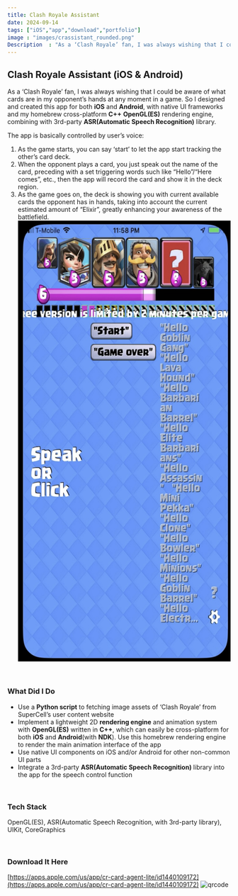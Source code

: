 ```yaml
---
title: Clash Royale Assistant
date: 2024-09-14
tags: ["iOS","app","download","portfolio"]
image : "images/crassistant_rounded.png"
Description  : "As a ‘Clash Royale’ fan, I was always wishing that I could be aware of what cards are in my opponent’s hands at any moment in a game. So I designed and created this app..."
---
```


## Clash Royale Assistant (iOS & Android)

As a ‘Clash Royale’ fan, I was always wishing that I could be aware of what cards are in my opponent’s hands at any moment in a game. So I designed and created this app for both **iOS** and **Android**, with native UI frameworks and my homebrew cross-platform **C++** **OpenGL(ES)** rendering engine, combining with 3rd-party **ASR(Automatic Speech Recognition)** library.

The app is basically controlled by user’s voice: 
1. As the game starts, you can say ‘start’ to let the app start tracking the other’s card deck. 
2. When the opponent plays a card, you just speak out the name of the card, preceding with a set triggering words such like “Hello”/“Here comes”, etc., then the app will record the card and show it in the deck region. 
3. As the game goes on, the deck is showing you with current available cards the opponent has in hands, taking into account the current estimated amount of “Elixir”, greatly enhancing your awareness of the battlefield.
![screenshot](images/crassist_scrshot-1.jpg)

``` ```
### What Did I Do
- Use a **Python script** to fetching image assets of ‘Clash Royale’ from SuperCell’s user content website
- Implement a lightweight 2D **rendering engine** and animation system with **OpenGL(ES)** written in **C++**, which can easily be cross-platform for both **iOS** and **Android**(with **NDK**). Use this homebrew rendering engine to render the main animation interface of the app
- Use native UI components on iOS and/or Android for other non-common UI parts
- Integrate a 3rd-party **ASR(Automatic Speech Recognition)** library into the app for the speech control function

``` ```
### Tech Stack
OpenGL(ES), ASR(Automatic Speech Recognition, with 3rd-party library), UIKit, CoreGraphics

``` ```
### Download It Here
[https://apps.apple.com/us/app/cr-card-agent-lite/id1440109172](https://apps.apple.com/us/app/cr-card-agent-lite/id1440109172)
![qrcode](images/qr_clash-royale-assistant.jpg)

